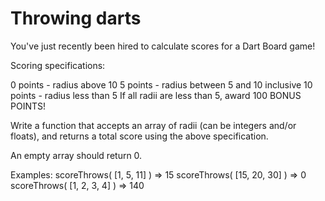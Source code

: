 # Throwing darts

You've just recently been hired to calculate scores for a Dart Board game!

Scoring specifications:

0 points - radius above 10
5 points - radius between 5 and 10 inclusive
10 points - radius less than 5
If all radii are less than 5, award 100 BONUS POINTS!

Write a function that accepts an array of radii (can be integers and/or floats), and returns a total score using the above specification.

An empty array should return 0.

Examples:
scoreThrows( [1, 5, 11] ) => 15
scoreThrows( [15, 20, 30] ) => 0
scoreThrows( [1, 2, 3, 4] ) => 140
